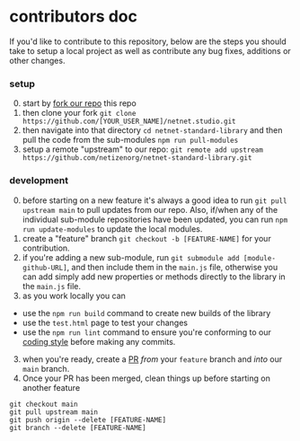 # contributors doc

If you'd like to contribute to this repository, below are the steps you should take to setup a local project as well as contribute any bug fixes, additions or other changes.

### setup
0. start by [fork our repo](https://github.com/netizenorg/netnet-standard-library/fork) this repo
1. then clone your fork `git clone https://github.com/[YOUR_USER_NAME]/netnet.studio.git`
2. then navigate into that directory `cd netnet-standard-library` and then pull the code from the sub-modules `npm run pull-modules`
3. setup a remote "upstream" to our repo: `git remote add upstream https://github.com/netizenorg/netnet-standard-library.git`

### development

0. before starting on a new feature it's always a good idea to run `git pull upstream main` to pull updates from our repo. Also, if/when any of the individual sub-module repositories have been updated, you can run `npm run update-modules` to update the local modules.
1. create a "feature" branch `git checkout -b [FEATURE-NAME]` for your contribution.
2. if you're adding a new sub-module, run `git submodule add [module-github-URL]`, and then include them in the `main.js` file, otherwise you can add simply add new properties or methods directly to the library in the `main.js` file.
3. as you work locally you can
  - use the `npm run build` command to create new builds of the library
  - use the `test.html` page to test your changes
  - use the `npm run lint` command to ensure you're conforming to our [coding style](https://standardjs.com/) before making any commits.
3. when you're ready, create a [PR](https://github.com/netizenorg/netnet-standard-library/pulls) *from* your `feature` branch and *into* our `main` branch.
4. Once your PR has been merged, clean things up before starting on another feature
```
git checkout main
git pull upstream main
git push origin --delete [FEATURE-NAME]
git branch --delete [FEATURE-NAME]
```
